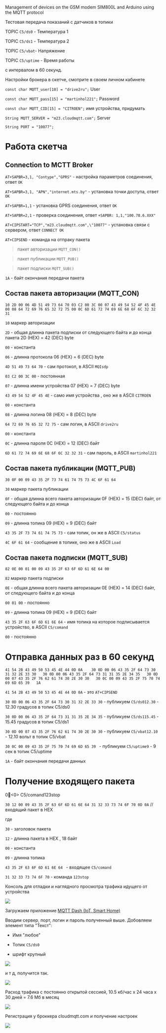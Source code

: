Management of devices on the GSM modem SIM800L and Arduino using the MQTT protocol

Тестовая передача показаний с датчиков в топики

TOPIC `C5/ds0` - Температура 1

TOPIC `C5/ds1` - Температура 2

TOPIC `C5/vbat`- Напряжение

TOPIC `C5/uptime` - Время работы

с интервалом в 60 секунд.

Настройки брокера в скетче, смотрите в своем личном кабинете

`const char MQTT_user[10] = "drive2ru";`      User

`const char MQTT_pass[15] = "martinhol221";`  Password   

`const char MQTT_CID[15] = "CITROEN";`        имя устройства, придумать

`String MQTT_SERVER = "m23.cloudmqtt.com";`  Server

`String PORT = "10077";`                  


# Работа скетча

## Connection to MCTT Broker

`AT+SAPBR=3,1, "Contype","GPRS"` - настройка параметров соединения, ответ `OK`

`AT+SAPBR=3,1, "APN","internet.mts.by"` - установка точки доступа, ответ `OK` 

`AT+SAPBR=1,1` - установка GPRS соединения, ответ `OK` 

`AT+SAPBR=2,1` - проверка соединения, ответ `+SAPBR: 1,1,"100.78.6.XXX"`

`AT+CIPSTART="TCP","m23.cloudmqtt.com",\"10077"` - установка связи с сервером, ответ `CONNECT OK`

`AT+CIPSEND` - команда на отпраку пакета

> пакет авторизации `MQTT_CON()` 

> пакет публикации `MQTT_PUB()`

> пакет подписки `MQTT_SUB()`

`1A` - байт окончания передачи пакета

## Состав пакета авторизации (MQTT_CON) 

`10 2D 00 06 4D 51 49 73 64 70 03 C2 00 3C 00 07 43 49 54 52 4F 45 4E 00 08 64 72 69 76 65 32 72 75 00 0C 6D 61 72 74 69 6E 68 6F 6C 32 32 31 `


`10` маркер авторизации

`2D` - общая длинна пакета подписки от следующего байта и до конца пакета 2D (HEX)  = 42 (DEC) byte

`00` - константа

`06` - длинна протокола 06 (HEX)  = 6 (DEC) byte

`4D 51 49 73 64 70` - сам протокол, в ASCII  `MQIsdp`

`03 C2 00 3C 00` - постоянная

`07` - длинна имени устройства 07 (HEX)  = 7 (DEC)  byte

`43 49 54 52 4F 45 4E` - само имя устройства , оно же в ASCII  `CITROEN`

`00`  - константа

`08` - длинна логина 08 (HEX)  = 8 (DEC)  byte

`64 72 69 76 65 32 72 75` - сам логин, в ASCII  `drive2ru`

`00`  - константа

`0C` - длинна пароля 0C (HEX)  = 12 (DEC) байт

`6D 61 72 74 69 6E 68 6F 6C 32 32 31`  - сам пароль, в ASCII  `martinhol221`

## Состав пакета публикации (MQTT_PUB) 

`30 0F 00 09 43 35 2F 73 74 61 74 75 73 4C 6F 61 64 `

`30` маркер пакета публикации

`0F` - общая длинна всего пакета авторизации 0F (HEX)  = 15 (DEC) байт, от следующего байта и до конца

`00` - постоянно

`09` - длинна топика 09 (HEX)  = 9 (DEC) байт

`43 35 2F 73 74 61 74 75 73` - сам топик, он же в ASCII  `C5/status`

`4C 6F 61 64` - сообщение в топике, оно же в ASCII  `Load`

## Состав пакета подписки (MQTT_SUB) 

`82 0E 00 01 00 09 43 35 2F 63 6F 6D 61 6E 64 00 `

`82` маркер пакета подписки

`0E` - общая длинна всего пакета авторизации 0E (HEX)  = 14 (DEC) байт, от следующего байта и до конца

`00 01 00` - постоянно

`09` - длинна топика 09 (HEX)  = 9 (DEC) байт

`43 35 2F 63 6F 6D 61 6E 64` - имя топика на которое подписывается устройство, в ASCII  `C5/comand`

`00` - постоянно

# Отправка данных раз в 60 секунд

`41 54 2B 43 49 50 53 45 4E 44 0D 0A    30 0D 00 06 43 35 2F 64 73 30 31 32 2E 33 30   30 0D 00 06 43 35 2F 64 73 31 31 35 2E 34 35   30 0D 00 07 43 35 2F 76 62 61 74 30 2E 30 30   30 0C 00 09 43 35 2F 75 70 74 69 6D 65 39   1A`

`41 54 2B 43 49 50 53 45 4E 44 0D 0A` - это `AT+CIPSEND` 

`30 0D 00 06 43 35 2F 64 73 30 31 32 2E 33 30` - публикуем  `C5/ds012.30` - 12.30 градусов в топик C5/ds0

`30 0D 00 06 43 35 2F 64 73 31 31 35 2E 34 35` - публикуем  `C5/ds115.45` - 15.45 градусов в топик C5/ds1

`30 0D 00 07 43 35 2F 76 62 61 74 30 2E 30 30` - публикуем  `C5/vbat12.10` - 12.10 вольт в топик C5/vbat

`30 0C 00 09 43 35 2F 75 70 74 69 6D 65 39 ` - публикуем  `C5/uptime9` - 9 сек в топик C5/uptime

`1A` - байт окончания передачи данных


# Получение входящего пакета


0<0>	C5/comand123stop

`30 12 00 09 43 35 2F 63 6F 6D 61 6E 64 31 32 33 73 74 6F 70 0D 0A`   // входящий пакет в HEX

где        

`30` - заголовок пакета

`12` - длинна пакета в HEX , 18 байт 

`00` - константа

`09` - длинна топика

`43 35 2F 63 6F 6D 61 6E 64 ` - входящее `C5/comand`

`31 32 33 73 74 6F 70` - команда `123stop`


Консоль для отладки и наглядного просмотра трафика идущего от устройства

![](https://github.com/martinhol221/SIM800L_MQTT/blob/master/other/mqtt-4.jpg)

Загружаем приложение [MQTT Dash (IoT, Smart Home)](https://play.google.com/store/apps/details?id=net.routix.mqttdash&hl=ru)

Вводим сервер, порт, логин и пароль полученный выше. Добовляем элемент типа "Текст":

*  Имя "любое"

* Топик `C5/ds0`

* шрифт крупный

![](https://github.com/martinhol221/SIM800L_MQTT/blob/master/other/mqtt-6.jpg)

и т д, получится так.

![](https://github.com/martinhol221/SIM800L_MQTT/blob/master/other/mqtt-5.jpg)

Расход трафика с постоянно открытой сессией, 10.5 кб/час х 24 часа х 30 дней = 7.6 Мб в месяц  

![](https://github.com/martinhol221/SIM800L_MQTT/blob/master/other/mqtttrafic.JPG)

Регистрация у броккера cloudmqtt.com и получение настроек

![](https://github.com/martinhol221/SIM800L_MQTT/blob/master/other/mqtt-3.jpg)

